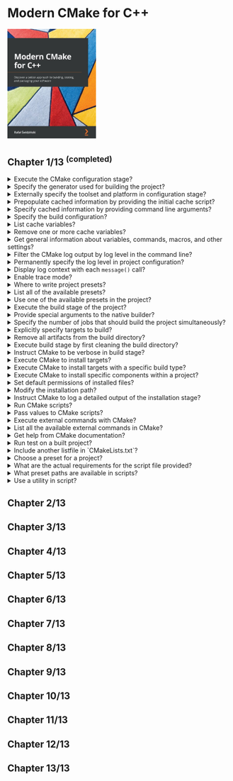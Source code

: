 # Modern CMake for C++
<img src="../covers/9781801070058.jpg" width="200"/>

## Chapter 1/13 <sup>(completed)<sup>

<details>
<summary>Execute the CMake configuration stage?</summary>

> ```sh
> cmake -S ./project -B ./build
> ``````
>
> ---
> **Resources**
> - Modern CMake for C++ - Chapter 1

> **References**
> ---
</details>

<details>
<summary>Specify the generator used for building the project?</summary>

> Selecting and configuring a generator decides which build tool from our
> system will be used for building. This can be overridden by the
> `CMAKE_GENERATOR` environment variable or by specifying the generator
> directly on the command line.
>
> ```sh
> cmake -G <generator-name> <path-to-source>
> ``````
>
> ---
> **Resources**
> - Modern CMake for C++ - Chapter 1
> ---
> **References**
> ---
</details>

<details>
<summary>Externally specify the toolset and platform in configuration stage?</summary>

> Some generators (such as Visual Studio) support a more in-depth specification
> of a toolset (compiler) and platform (compiler or SDK). Additionally, these
> have respective environment variables that override the default values:
> `CMAKE_GENERATOR_TOOLSET` and `CMAKE_GENERATOR_PLATFORM`.
>
> ```sh
> cmake -G <generator-name> -T <toolset-spec> -A <platform-name> <path-to-source>
> ``````
>
> ---
> **Resources**
> - Modern CMake for C++ - Chapter 1
> ---
> **References**
> ---
</details>

<details>
<summary>Prepopulate cached information by providing the initial cache script?</summary>

> We can provide a path to the CMake script, which (only) contains a list of
> `set()` commands to specify variables that will be used to initialize an
> empty build tree.
>
> ```sh
> cmake -C <initial-cache-script> <path-to-source>
> ``````
>
> ---
> **Resources**
> - Modern CMake for C++ - Chapter 1
> ---
> **References**
> ---
</details>

<details>
<summary>Specify cached information by providing command line arguments?</summary>

> The initialization and modification of existing cache variables can be done
> in command line, as follows:
>
> ```sh
> cmake -D <var>[:<type>]=<value> <path-to-source>
> ``````
>
> The `:<type>` section is optional (it is used by GUIs); you can use `BOOL`,
> `FILEPATH`, `PATH`, `STRING`, or `INTERNAL`.
>
> If you omit the type, it will be set to the type of an already existing
> variable; otherwise, it will be set to `UNINITIALIZED`.
>
> ---
> **Resources**
> - Modern CMake for C++ - Chapter 1

> **References**
> ---
</details>

<details>
<summary>Specify the build configuration?</summary>

> For single-configuration generators (such as Make and Ninja), you'll need to
> specify it during the configuration phase with the `CMAKE_BUILD_TYPE`
> variable and generate a separate build tree for each type of config:
>
> * `Debug`
> * `Release`
> * `MinSizeRel`
> * `RelWithDebInfo`
>
> ```sh
> cmake -S . -B build -D CMAKE_BUILD_TYPE=Release
> ``````
>
> Custom variables that are added manually with the `-D` option won't be
> visible in cache variables list unless you specify one of the supported
> types.
>
> ---
> **Resources**
> - Modern CMake for C++ - Chapter 1
> ---
> **References**
> ---
</details>

<details>
<summary>List cache variables?</summary>

> ```sh
> cmake -L[A][H] <path-to-source>
> ``````
>
> Such a list will contain cache variables that aren't marked as `ADVANCED`. We
> can change that by adding the `A` modifier.
>
> To print help messages with variables, add the `H` modifier.
>
> Custom variables that are added manually with the `-D` option won't be
> visible unless you specify one of the supported types.
>
> ---
> **Resources**
> - Modern CMake for C++ - Chapter 1
> ---
> **References**
> ---
</details>

<details>
<summary>Remove one or more cache variables?</summary>

> ```sh
> cmake -U <globbing_expr> <path-to-source>
> ``````
>
> Here, the globbing expression supports the `*` wildcard and any `?` character
> symbols. Both of the `-U` and `-D` options can be repeated multiple times.
>
> ---
> **Resources**
> - Modern CMake for C++ - Chapter 1
> ---
> **References**
> ---
</details>

<details>
<summary>Get general information about variables, commands, macros, and other settings?</summary>

> ```sh
cmake --system-information [file]
> ``````
>
> The optional file argument allows you to store the output in a file.
>
> Running it in the build tree directory will print additional information
> about the cache variables and build messages from the log files.
>
> ---
> **Resources**
> - Modern CMake for C++ - Chapter 1
> ---
> **References**
> ---
</details>

<details>
<summary>Filter the CMake log output by log level in the command line?</summary>

> By default, the log level is `STATUS`.
>
> ```sh
> cmake --log-level=<level>
> ``````
>
> Here, level can be any of the following:
>
> * `ERROR`
> * `WARNING`
> * `NOTICE`
> * `STATUS`
> * `VERBOSE`
> * `DEBUG`
> * `TRACE`
>
> ---
> **Resources**
> - Modern CMake for C++ - Chapter 1
> ---
> **References**
> ---
</details>

<details>
<summary>Permanently specify the log level in project configuration?</summary>

> You can specify this setting permanently in the `CMAKE_MESSAGE_LOG_LEVEL`
> cache variable.
>
> ---
> **Resources**
> - Modern CMake for C++ - Chapter 1
> ---
> **References**
> ---
</details>

<details>
<summary>Display log context with each <code>message()</code> call?</summary>

> To debug very complex projects, the `CMAKE_MESSAGE_CONTEXT` variable can be
> used like a stack. Whenever your code enters a specific context, you can add
> a descriptive name to the stack and remove it when leaving. By doing this,
> our messages will be decorated with the current `CMAKE_MESSAGE_CONTEXT`
> variable like so:
>
> ```
> [some.context.example] Debug message
> ``````
>
> The option to enable this kind of log output is as follows:
>
> ```sh
> cmake --log-context <path-to-source>
> ``````
>
> ---
> **Resources**
> - Modern CMake for C++ - Chapter 1
> ---
> **References**
> ---
</details>

<details>
<summary>Enable trace mode?</summary>

> If all logging options fail there is always trace mode.
>
> Trace mode will print every command with the filename and exact line number
> it is called from alongside its arguments.
>
> ```sh
> cmake --trace
> ``````
>
> ---
> **Resources**
> - Modern CMake for C++ - Chapter 1
> ---
> **References**
> ---
</details>

<details>
<summary>Where to write project presets?</summary>

> Developers can simplify how users interact with their projects and provide a
> `CMakePresets.json` file that specifies some defaults.
>
> ---
> **Resources**
> - Modern CMake for C++ - Chapter 1
> ---
> **References**
> ---
</details>

<details>
<summary>List all of the available presets?</summary>

> ```sh
> cmake --list-presets
> ``````
>
> ---
> **Resources**
> - Modern CMake for C++ - Chapter 1
> ---
> **References**
> ---
</details>

<details>
<summary>Use one of the available presets in the project?</summary>

> ```sh
> cmake --preset=<preset>
> ``````
>
> These values override the system defaults and the environment. However, at
> the same time, they can be overridden with any arguments that are explicitly
> passed on the command line.
>
> ---
> **Resources**
> - Modern CMake for C++ - Chapter 1
> ---
> **References**
> ---
</details>

<details>
<summary>Execute the build stage of the project?</summary>

> ```sh
> cmake --build <dir> [<options>] [-- <build-tool-options>]
> ``````
>
> ---
> **Resources**
> - Modern CMake for C++ - Chapter 1
>
> ---
> **References**
> ---
</details>

<details>
<summary>Provide special arguments to the native builder?</summary>

> CMake allows you to specify key build parameters that work for every builder.
> If you need to provide special arguments to your chosen, native builder, pass
> them at the end of the command after the `--` token.
>
> ```sh
> cmake --build <dir> -- <build-tool-options>
> ``````
>
> ---
> **Resources**
> - Modern CMake for C++ - Chapter 1
>
> ---
> **References**
> ---
</details>

<details>
<summary>Specify the number of jobs that should build the project simultaneously?</summary>

> Builders know the structure of project dependencies, so they can
> simultaneously process steps that have their dependencies met to save time.
>
> ```sh
> cmake --build <dir> --parallel [<number-of-jobs>]
> cmake --build <dir> -j [<number-of-jobs>]
> ``````
>
> The alternative is to set it with the `CMAKE_BUILD_PARALLEL_LEVEL`
> environment variable.
>
> ---
> **Resources**
> - Modern CMake for C++ - Chapter 1
> ---
> **References**
> ---
</details>

<details>
<summary>Explicitly specify targets to build?</summary>

> Every project is made up of one or more parts, called targets. Usually, we'll
> want to build all of them; However, on occasion, we might be interested in
> skipping some or explicitly building a target that was deliberately excluded
> from normal builds.
>
> ```sh
> cmake --build <dir> --target <target1> -t <target2> ...
> ``````
>
> ---
> **Resources**
> - Modern CMake for C++ - Chapter 1
> ---
> **References**
> ---
</details>

<details>
<summary>Remove all artifacts from the build directory?</summary>

> ```sh
> cmake --build <dir> -t clean
> cmake --build <dir> --target clean
> ``````
>
> ---
> **Resources**
> - Modern CMake for C++ - Chapter 1
> ---
> **References**
> ---
</details>

<details>
<summary>Execute build stage by first cleaning the build directory?</summary>

> ```sh
> cmake --build <dir> --clean-first
> ``````
>
> ---
> **Resources**
> - Modern CMake for C++ - Chapter 1
>
> ---
> **References**
> ---
</details>

<details>
<summary>Instruct CMake to be verbose in build stage?</summary>

> ```sh
> cmake --build <dir> --verbose
> cmake --build <dir> -v
> ``````
>
> The same effect can be achieved by setting the `CMAKE_VERBOSE_MAKEFILE`
> cached variable.
>
> ---
> **Resources**
> - Modern CMake for C++ - Chapter 1
> ---
> **References**
> ---
</details>

<details>
<summary>Execute CMake to install targets?</summary>

> ```sh
> cmake --install <dir> [<options>]
> ``````
>
> ---
> **Resources**
> - Modern CMake for C++ - Chapter 1
> ---
> **References**
> ---
</details>

<details>
<summary>Execute CMake to install targets with a specific build type?</summary>

> We can specify which build type we want to use for our installation. The
> available types include:
>
> * `Debug`
> * `Release`
> * `MinSizeRel`
> * `RelWithDebInfo`
>
> ```sh
> cmake --install <dir> --config <cfg>
> ``````
>
> ---
> **Resources**
> - Modern CMake for C++ - Chapter 1
> ---
> **References**
> ---
</details>

<details>
<summary>Execute CMake to install specific components within a project?</summary>

> As a developer, you might choose to split your project into components that
> can be installed independently. This might be something like application,
> docs, and extra-tools.
>
> ```sh
> cmake --install <dir> --component <comp>
> ``````
>
> ---
> **Resources**
> - Modern CMake for C++ - Chapter 1
>
> ---
> **References**
> ---
</details>

<details>
<summary>Set default permissions of installed files?</summary>

> If installation is carried on a Unix-like platform, you can specify default
> permissions for the installed directories, with the following option, using
> the format of `u=rwx,g=rx,o=rx`:
>
> ```sh
> cmake --install <dir>  --default-directory-permissions <permissions>
> ``````
>
> ---
> **Resources**
> - Modern CMake for C++ - Chapter 1
> ---
> **References**
> ---
</details>

<details>
<summary>Modify the installation path?</summary>

> We can prepend the installation path specified in the project configuration
> with a prefix of our choice:
>
> ```sh
> cmake --install <dir> --prefix <prefix>
> ``````
>
> ---
> **Resources**
> - Modern CMake for C++ - Chapter 1
> ---
> **References**
> ---
</details>

<details>
<summary>Instruct CMake to log a detailed output of the installation stage?</summary>

> ```sh
> cmake --build <dir> -v
> cmake --build <dir> --verbose
> ``````
>
> The same effect can be achieved if the `VERBOSE` environment variable is set.
>
> ```sh
> VERBOSE=1 cmake --build <dir>
> ``````
>
> ---
> **Resources**
> - Modern CMake for C++ - Chapter 1
> ---
> **References**
> ---
</details>

<details>
<summary>Run CMake scripts?</summary>

> ```sh
> cmake -D <var>=<value> -P <cmake-script-file> -- <unparsed options>...
> ``````
>
> ---
> **Resources**
> - Modern CMake for C++ - Chapter 1
> ---
> **References**
> ---
</details>

<details>
<summary>Pass values to CMake scripts?</summary>

> There are two ways you can pass values to scripts:
>
> * Through variables defined with the `-D` option.
> * Through arguments that can be passed after a `--` token.
>
> ```sh
> cmake [{-D <var>=<value>}...] -P <cmake-script-file>  [-- <unparsed-options>...]
> cmake -D CMAKE_BUILD_TYPE=Release -P script.cmake  -- --verbose
> ``````
>
> CMake will create `CMAKE_ARGV<n>` variables for all arguments passed to the
> script (including the `--` token).
>
> ---
> **Resources**
> - Modern CMake for C++ - Chapter 1
>
> ---
> **References**
> ---
</details>

<details>
<summary>Execute external commands with CMake?</summary>

> On rare occasions, we might need to run a single command in a
> platform-independent way – perhaps copy a file or compute a checksum.
>
> ```sh
> cmake -E <command> [<options>]
> ``````
>
> ---
> **Resources**
> - Modern CMake for C++ - Chapter 1
>
> ---
> **References**
> ---
</details>

<details>
<summary>List all the available external commands in CMake?</summary>

> ```sh
> cmake -E
> ``````
>
> ---
> **Resources**
> - Modern CMake for C++ - Chapter 1
>
> ---
> **References**
> ---
</details>

<details>
<summary>Get help from CMake documentation?</summary>

> ```sh
> cmake ––help[-<topic>]
> cmake --help-commands file
> ``````
>
> ---
> **Resources**
> - Modern CMake for C++ - Chapter 1
>
> ---
> **References**
> ---
</details>

<details>
<summary>Run test on a built project?</summary>

> The simplest way to run tests for a built project is to call ctest in the
> generated build tree:
>
> ```sh
> ctest
> ``````
>
> ---
> **Resources**
> - Modern CMake for C++ - Chapter 1
> ---
> **References**
> ---
</details>

<details>
<summary>Include another listfile in `CMakeLists.txt`?</summary>

> Files that contain the CMake language are called listfiles and can be
> included one in another, by calling `include()` and `find_package()`, or
> indirectly with `add_subdirectory()`
>
> CMake projects are configured with `CMakeLists.txt` listfiles.
>
> It should contain at least two commands:
>
> ```cmake
> cmake_minimum_required(VERSION <x.xx>)
> project(<name> <OPTIONS>)
> ``````
>
> We also have an `add_subdirectory(api)` command to include another
> `CMakeListst.txt` file from the api directory to perform steps that are
> specific to the API part of our application.
>
> ---
> **Resources**
> - Modern CMake for C++ - Chapter 1
> ---
> **References**
> ---
</details>

<details>
<summary>Choose a preset for a project?</summary>

> Users can choose presets through the GUI or use the command line to
> `--list-presets` and select a preset for the buildsystem with the
> `--preset=<preset>` option.
>
> ---
> **Resources**
> - Modern CMake for C++ - Chapter 1
>
> ---
> **References**
> ---
</details>

<details>
<summary>What are the actual requirements for the script file provided?</summary>

> Not that many: a script can be as complex as you like or an empty file.
> However, it is recommended that you call the `cmake_minimum_required()`
> command at the beginning of the script. This command tells CMake which
> policies should be applied to subsequent commands in this project
>
> When running scripts, CMake won't execute any of the usual stages (such as
> configuration or generation), and it won't use the cache.
>
> ---
> **Resources**
> - Modern CMake for C++ - Chapter 1
> ---
> **References**
> ---
</details>

<details>
<summary>What preset paths are available in scripts?</summary>

> Since there is no concept of a source/build tree in scripts, variables that
> usually hold references to these paths will contain the current working
> directory instead: `CMAKE_BINARY_DIR`, `CMAKE_SOURCE_DIR`,
> `CMAKE_CURRENT_BINARY_DIR`, and `CMAKE_CURRENT_SOURCE_DIR`.
>
> ---
> **Resources**
> - Modern CMake for C++ - Chapter 1
> ---
> **References**
> ---
</details>

<details>
<summary>Use a utility in script?</summary>

> To use a utility module, we need to call an `include(<MODULE>)` command.
>
> ---
> **Resources**
> - Modern CMake for C++ - Chapter 1
>
> ---
> **References**
> ---
</details>

## Chapter 2/13
## Chapter 3/13
## Chapter 4/13
## Chapter 5/13
## Chapter 6/13
## Chapter 7/13
## Chapter 8/13
## Chapter 9/13
## Chapter 10/13
## Chapter 11/13
## Chapter 12/13
## Chapter 13/13
